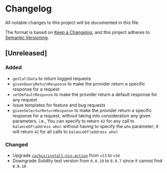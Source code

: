 # Changelog
All notable changes to this project will be documented in this file.

The format is based on [Keep a Changelog](https://keepachangelog.com/en/1.0.0/),
and this project adheres to [Semantic Versioning](https://semver.org/spec/v2.0.0.html).

## [Unreleased]

### Added 

- `getCallData` to return logged requests
- `givenQueryReturnResponse` to make the provider return a specific response for a request
- `setDefaultResponse` to make the provider return a default response for any request
- Issue templates for feature and bug requests
- `givenSelectorReturnResponse` to make the provider return a specific response for a request, without taking into consideration any given parameters. i.e., You can specify to return `42` for any call to `balanceOf(address who)` without having to specify the `who` parameter; it will return `42` for all calls to `balanceOf(address who)`

### Changed

- Upgrade [`cachix/install-nix-action`](https://github.com/cachix/install-nix-action) from `v13` to `v16`
- Downgrade Solidity test version from `0.8.10` to `0.8.7` since it cannot find `0.8.10`